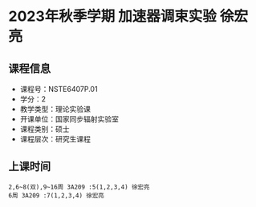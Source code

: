 # 2023年秋季学期 加速器调束实验 徐宏亮






## 课程信息

- 课程号：NSTE6407P.01
- 学分：2
- 教学类型：理论实验课
- 开课单位：国家同步辐射实验室
- 课程类别：硕士
- 课程层次：研究生课程

## 上课时间

```
2,6~8(双),9~16周 3A209 :5(1,2,3,4) 徐宏亮
6周 3A209 :7(1,2,3,4) 徐宏亮
```

